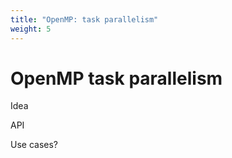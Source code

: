 ```yaml
---
title: "OpenMP: task parallelism"
weight: 5
---
```


# OpenMP task parallelism

Idea

API

Use cases?
